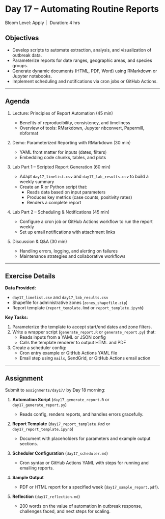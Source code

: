 # **Day 17 – Automating Routine Reports**  
Bloom Level: Apply | Duration: 4 hrs  

## Objectives  

- Develop scripts to automate extraction, analysis, and visualization of outbreak data.  
- Parameterize reports for date ranges, geographic areas, and species groups.  
- Generate dynamic documents (HTML, PDF, Word) using RMarkdown or Jupyter notebooks.  
- Implement scheduling and notifications via cron jobs or GitHub Actions.  

---  

## Agenda  

1. Lecture: Principles of Report Automation (45 min)  
   - Benefits of reproducibility, consistency, and timeliness  
   - Overview of tools: RMarkdown, Jupyter nbconvert, Papermill, nbformat  

2. Demo: Parameterized Reporting with RMarkdown (30 min)  
   - YAML front matter for inputs (dates, filters)  
   - Embedding code chunks, tables, and plots  

3. Lab Part 1 – Scripted Report Generation (60 min)  
   - Adapt `day17_linelist.csv` and `day17_lab_results.csv` to build a weekly summary  
   - Create an R or Python script that:  
     * Reads data based on input parameters  
     * Produces key metrics (case counts, positivity rates)  
     * Renders a complete report  

4. Lab Part 2 – Scheduling & Notifications (45 min)  
   - Configure a cron job or GitHub Actions workflow to run the report weekly  
   - Set up email notifications with attachment links  

5. Discussion & Q&A (30 min)  
   - Handling errors, logging, and alerting on failures  
   - Maintenance strategies and collaborative workflows  

---  

## Exercise Details  

**Data Provided:**  
- `day17_linelist.csv` and `day17_lab_results.csv`  
- Shapefile for administrative zones (`zones_shapefile.zip`)  
- Report template (`report_template.Rmd` or `report_template.ipynb`)  

**Key Tasks:**  
1. Parameterize the template to accept start/end dates and zone filters.  
2. Write a wrapper script (`generate_report.R` or `generate_report.py`) that:  
   - Reads inputs from a YAML or JSON config  
   - Calls the template renderer to output HTML and PDF  
3. Create a scheduler config:  
   - Cron entry example or GitHub Actions YAML file  
   - Email step using `mailx`, SendGrid, or GitHub Actions email action  

---  

## Assignment  

Submit to `assignments/day17/` by Day 18 morning:

1. **Automation Script** (`day17_generate_report.R` or `day17_generate_report.py`)  
   - Reads config, renders reports, and handles errors gracefully.  

2. **Report Template** (`day17_report_template.Rmd` or `day17_report_template.ipynb`)  
   - Document with placeholders for parameters and example output sections.  

3. **Scheduler Configuration** (`day17_scheduler.md`)  
   - Cron syntax or GitHub Actions YAML with steps for running and emailing reports.  

4. **Sample Output**  
   - PDF or HTML report for a specified week (`day17_sample_report.pdf`).  

5. **Reflection** (`day17_reflection.md`)  
   - 200 words on the value of automation in outbreak response, challenges faced, and next steps for scaling.